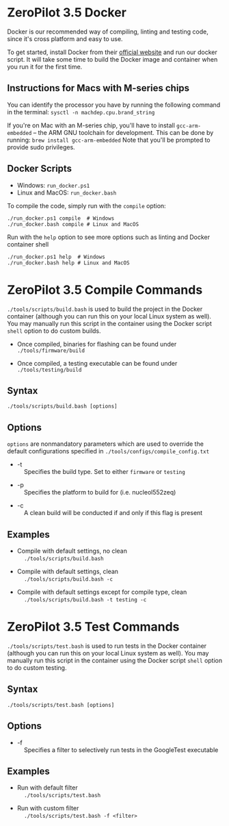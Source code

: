 # ZeroPilot 3.5 Docker

Docker is our recommended way of compiling, linting and testing code, since it's cross platform and easy to use.

To get started, install Docker from their [official website](https://docs.docker.com/get-docker/) and run our docker script. It will take some time to build the Docker image and container when you run it for the first time.

## Instructions for Macs with M-series chips
You can identify the processor you have by running the following command in the terminal:
`sysctl -n machdep.cpu.brand_string`

If you're on Mac with an M-series chip, you'll have to install `gcc-arm-embedded` – the ARM GNU toolchain for development. This can be done by running:
`brew install gcc-arm-embedded`
Note that you'll be prompted to provide sudo privileges.

## Docker Scripts
- Windows: `run_docker.ps1`
- Linux and MacOS: `run_docker.bash`

To compile the code, simply run with the `compile` option:
```
./run_docker.ps1 compile  # Windows
./run_docker.bash compile # Linux and MacOS
```

Run with the `help` option to see more options such as linting and Docker container shell
```
./run_docker.ps1 help  # Windows
./run_docker.bash help # Linux and MacOS
```

# ZeroPilot 3.5 Compile Commands

`./tools/scripts/build.bash` is used to build the project in the Docker container (although you can run this on your local Linux system as well). You may manually run this script in the container using the Docker script `shell` option to do custom builds.

- Once compiled, binaries for flashing can be found under `./tools/firmware/build`

- Once compiled, a testing executable can be found under `./tools/testing/build`

## Syntax

```
./tools/scripts/build.bash [options]
```

## Options

`options` are nonmandatory parameters which are used to override the default configurations specified in `./tools/configs/compile_config.txt`

- -t <br> &nbsp;&nbsp;&nbsp;&nbsp;Specifies the build type. Set to either `firmware` or `testing`

- -p <br> &nbsp;&nbsp;&nbsp;&nbsp;Specifies the platform to build for (i.e. nucleol552zeq)

- -c <br> &nbsp;&nbsp;&nbsp;&nbsp;A clean build will be conducted if and only if this flag is present

## Examples

- Compile with default settings, no clean <br> &nbsp;&nbsp;&nbsp;&nbsp;`./tools/scripts/build.bash`

- Compile with default settings, clean <br> &nbsp;&nbsp;&nbsp;&nbsp;`./tools/scripts/build.bash -c`

- Compile with default settings except for compile type, clean <br> &nbsp;&nbsp;&nbsp;&nbsp;`./tools/scripts/build.bash -t testing -c`

# ZeroPilot 3.5 Test Commands

`./tools/scripts/test.bash` is used to run tests in the Docker container (although you can run this on your local Linux system as well). You may manually run this script in the container using the Docker script `shell` option to do custom testing.

## Syntax

```
./tools/scripts/test.bash [options]
```

## Options

- -f <br> &nbsp;&nbsp;&nbsp;&nbsp;Specifies a filter to selectively run tests in the GoogleTest executable

## Examples

- Run with default filter <br> &nbsp;&nbsp;&nbsp;&nbsp;`./tools/scripts/test.bash`

- Run with custom filter <br> &nbsp;&nbsp;&nbsp;&nbsp;`./tools/scripts/test.bash -f <filter>`
